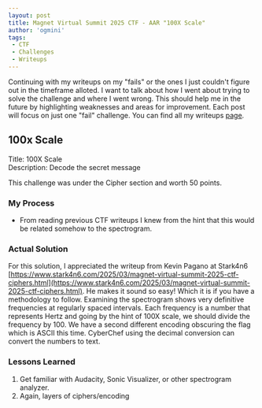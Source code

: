 ```yaml
---
layout: post
title: Magnet Virtual Summit 2025 CTF - AAR "100X Scale"
author: 'ogmini'
tags:
 - CTF
 - Challenges
 - Writeups
---
```


Continuing with my writeups on my "fails" or the ones I just couldn't figure out in the timeframe alloted. I want to talk about how I went about trying to solve the challenge and where I went wrong. This should help me in the future by highlighting weaknesses and areas for improvement. Each post will focus on just one "fail" challenge. You can find all my writeups [page](https://ogmini.github.io/ctf).

## 100x Scale

Title: 100X Scale  
Description: Decode the secret message

This challenge was under the Cipher section and worth 50 points.  

### My Process

- From reading previous CTF writeups I knew from the hint that this would be related somehow to the spectrogram.

### Actual Solution

For this solution, I appreciated the writeup from Kevin Pagano at Stark4n6 [https://www.stark4n6.com/2025/03/magnet-virtual-summit-2025-ctf-ciphers.html](https://www.stark4n6.com/2025/03/magnet-virtual-summit-2025-ctf-ciphers.html). He makes it sound so easy! Which it is if you have a methodology to follow. Examining the spectrogram shows very definitive frequencies at regularly spaced intervals. Each frequency is a number that represents Hertz and going by the hint of 100X scale, we should divide the frequency by 100. We have a second different encoding obscuring the flag which is ASCII this time. CyberChef using the decimal conversion can convert the numbers to text.  

### Lessons Learned

1. Get familiar with Audacity, Sonic Visualizer, or other spectrogram analyzer.
2. Again, layers of ciphers/encoding
